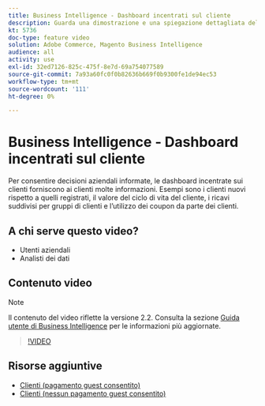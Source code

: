 ```yaml
---
title: Business Intelligence - Dashboard incentrati sul cliente
description: Guarda una dimostrazione e una spiegazione dettagliata delle dashboard incentrate sul cliente.
kt: 5736
doc-type: feature video
solution: Adobe Commerce, Magento Business Intelligence
audience: all
activity: use
exl-id: 32ed7126-825c-475f-8e7d-69a754077589
source-git-commit: 7a93a60fc0f0b82636b669f0b9300fe1de94ec53
workflow-type: tm+mt
source-wordcount: '111'
ht-degree: 0%

---
```


# Business Intelligence - Dashboard incentrati sul cliente

Per consentire decisioni aziendali informate, le dashboard incentrate sui clienti forniscono ai clienti molte informazioni. Esempi sono i clienti nuovi rispetto a quelli registrati, il valore del ciclo di vita del cliente, i ricavi suddivisi per gruppi di clienti e l’utilizzo dei coupon da parte dei clienti.

## A chi serve questo video?

- Utenti aziendali
- Analisti dei dati

## Contenuto video

>[!NOTE]
>
>Il contenuto del video riflette la versione 2.2. Consulta la sezione [Guida utente di Business Intelligence](https://docs.magento.com/mbi/) per le informazioni più aggiornate.

>[!VIDEO](https://video.tv.adobe.com/v/35990?quality=12&learn=on)

## Risorse aggiuntive

- [Clienti (pagamento guest consentito)](https://docs.magento.com/mbi/data-user/dashboards/dashboards-pro.html#customers-guest-checkout-allowed)
- [Clienti (nessun pagamento guest consentito)](https://docs.magento.com/mbi/data-user/dashboards/dashboards-pro.html#customers-no-guest-checkout-allowed)

